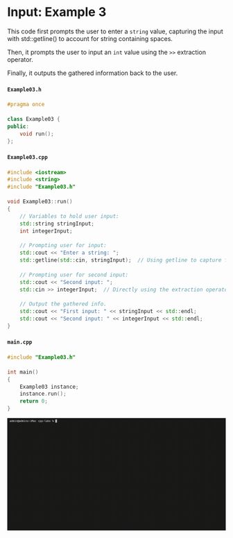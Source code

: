 # Input: Example 3

This code first prompts the user to enter a `string` value, capturing the input with std::getline() to account for string containing spaces.

Then, it prompts the user to input an `int` value using the `>>` extraction operator.

Finally, it outputs the gathered information back to the user.

#### `Example03.h`

```cpp
#pragma once

class Example03 {
public:
    void run();
};
```

#### `Example03.cpp`

```cpp
#include <iostream>
#include <string>
#include "Example03.h"

void Example03::run()
{
    // Variables to hold user input:
    std::string stringInput;
    int integerInput;

    // Prompting user for input:
    std::cout << "Enter a string: ";
    std::getline(std::cin, stringInput);  // Using getline to capture full string (with spaces).

    // Prompting user for second input:
    std::cout << "Second input: ";
    std::cin >> integerInput;  // Directly using the extraction operator for integer input.

    // Output the gathered info.
    std::cout << "First input: " << stringInput << std::endl;
    std::cout << "Second input: " << integerInput << std::endl;
}
```

#### `main.cpp`

```cpp
#include "Example03.h"

int main()
{
    Example03 instance;
    instance.run();
    return 0;
}
```

<img src="./img/gif/build_and_run.gif" alt="" width="px">
